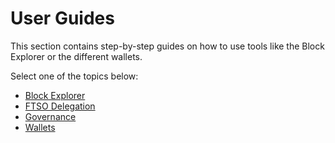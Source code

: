 # User Guides

This section contains step-by-step guides on how to use tools like the Block Explorer or the different wallets.

Select one of the topics below:

* [Block Explorer](./block-explorer.md)
* [FTSO Delegation](./delegation/index.md)
* [Governance](./governance/index.md)
* [Wallets](./wallets/index.md)
